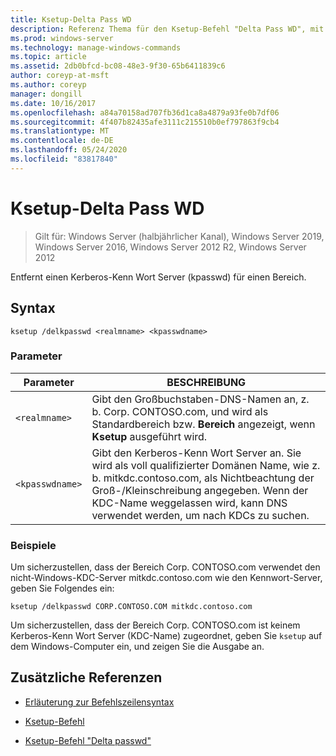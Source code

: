 ```yaml
---
title: Ksetup-Delta Pass WD
description: Referenz Thema für den Ksetup-Befehl "Delta Pass WD", mit dem ein Kerberos-Kenn Wort Server (kpasswd) für einen Bereich entfernt wird.
ms.prod: windows-server
ms.technology: manage-windows-commands
ms.topic: article
ms.assetid: 2db0bfcd-bc08-48e3-9f30-65b6411839c6
author: coreyp-at-msft
ms.author: coreyp
manager: dongill
ms.date: 10/16/2017
ms.openlocfilehash: a84a70158ad707fb36d1ca8a4879a93fe0b7df06
ms.sourcegitcommit: 4f407b82435afe3111c215510b0ef797863f9cb4
ms.translationtype: MT
ms.contentlocale: de-DE
ms.lasthandoff: 05/24/2020
ms.locfileid: "83817840"
---
```

# <a name="ksetup-delkpasswd"></a>Ksetup-Delta Pass WD

> Gilt für: Windows Server (halbjährlicher Kanal), Windows Server 2019, Windows Server 2016, Windows Server 2012 R2, Windows Server 2012

Entfernt einen Kerberos-Kenn Wort Server (kpasswd) für einen Bereich.

## <a name="syntax"></a>Syntax

```
ksetup /delkpasswd <realmname> <kpasswdname>
```

### <a name="parameters"></a>Parameter

| Parameter | BESCHREIBUNG |
| --------- | ----------- |
| `<realmname>` |  Gibt den Großbuchstaben-DNS-Namen an, z. b. Corp. CONTOSO.com, und wird als Standardbereich bzw. **Bereich** angezeigt, wenn **Ksetup** ausgeführt wird. |
| `<kpasswdname>` | Gibt den Kerberos-Kenn Wort Server an. Sie wird als voll qualifizierter Domänen Name, wie z. b. mitkdc.contoso.com, als Nichtbeachtung der Groß-/Kleinschreibung angegeben. Wenn der KDC-Name weggelassen wird, kann DNS verwendet werden, um nach KDCs zu suchen. |

### <a name="examples"></a>Beispiele

Um sicherzustellen, dass der Bereich Corp. CONTOSO.com verwendet den nicht-Windows-KDC-Server mitkdc.contoso.com wie den Kennwort-Server, geben Sie Folgendes ein:

```
ksetup /delkpasswd CORP.CONTOSO.COM mitkdc.contoso.com
```

Um sicherzustellen, dass der Bereich Corp. CONTOSO.com ist keinem Kerberos-Kenn Wort Server (KDC-Name) zugeordnet, geben Sie `ksetup` auf dem Windows-Computer ein, und zeigen Sie die Ausgabe an.

## <a name="additional-references"></a>Zusätzliche Referenzen

- [Erläuterung zur Befehlszeilensyntax](command-line-syntax-key.md)

- [Ksetup-Befehl](ksetup.md)

- [Ksetup-Befehl "Delta passwd"](ksetup-delkpasswd.md)
